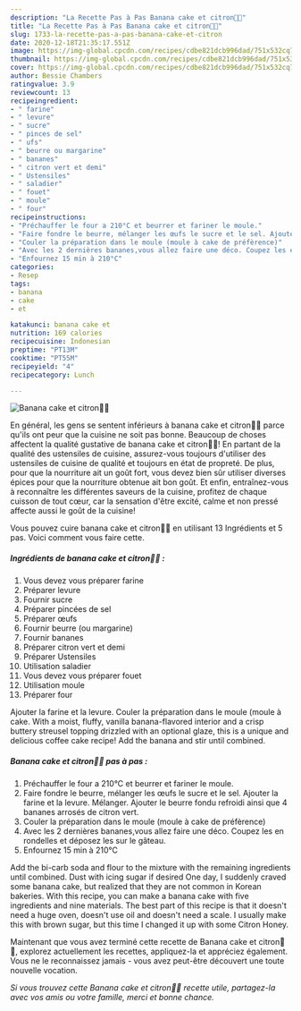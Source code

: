 ```yaml
---
description: "La Recette Pas à Pas Banana cake et citron🍌🍋"
title: "La Recette Pas à Pas Banana cake et citron🍌🍋"
slug: 1733-la-recette-pas-a-pas-banana-cake-et-citron
date: 2020-12-18T21:35:17.551Z
image: https://img-global.cpcdn.com/recipes/cdbe821dcb996dad/751x532cq70/banana-cake-et-citron🍌🍋-photo-principale-de-la-recette.jpg
thumbnail: https://img-global.cpcdn.com/recipes/cdbe821dcb996dad/751x532cq70/banana-cake-et-citron🍌🍋-photo-principale-de-la-recette.jpg
cover: https://img-global.cpcdn.com/recipes/cdbe821dcb996dad/751x532cq70/banana-cake-et-citron🍌🍋-photo-principale-de-la-recette.jpg
author: Bessie Chambers
ratingvalue: 3.9
reviewcount: 13
recipeingredient:
- " farine"
- " levure"
- " sucre"
- " pinces de sel"
- " ufs"
- " beurre ou margarine"
- " bananes"
- " citron vert et demi"
- " Ustensiles"
- " saladier"
- " fouet"
- " moule"
- " four"
recipeinstructions:
- "Préchauffer le four a 210°C et beurrer et fariner le moule."
- "Faire fondre le beurre, mélanger les œufs le sucre et le sel. Ajouter la farine et la levure. Mélanger. Ajouter le beurre fondu refroidi ainsi que 4 bananes arrosés de citron vert."
- "Couler la préparation dans le moule (moule à cake de préfèrence)"
- "Avec les 2 dernières bananes,vous allez faire une déco. Coupez les en rondelles et déposez les sur le gâteau."
- "Enfournez 15 min à 210°C"
categories:
- Resep
tags:
- banana
- cake
- et

katakunci: banana cake et 
nutrition: 169 calories
recipecuisine: Indonesian
preptime: "PT13M"
cooktime: "PT55M"
recipeyield: "4"
recipecategory: Lunch

---
```



![Banana cake et citron🍌🍋](https://img-global.cpcdn.com/recipes/cdbe821dcb996dad/751x532cq70/banana-cake-et-citron🍌🍋-photo-principale-de-la-recette.jpg)

En général, les gens se sentent inférieurs à banana cake et citron🍌🍋 parce qu'ils ont peur que la cuisine ne soit pas bonne. Beaucoup de choses affectent la qualité gustative de banana cake et citron🍌🍋! En partant de la qualité des ustensiles de cuisine, assurez-vous toujours d'utiliser des ustensiles de cuisine de qualité et toujours en état de propreté. De plus, pour que la nourriture ait un goût fort, vous devez bien sûr utiliser diverses épices pour que la nourriture obtenue ait bon goût. Et enfin, entraînez-vous à reconnaître les différentes saveurs de la cuisine, profitez de chaque cuisson de tout cœur, car la sensation d'être excité, calme et non pressé affecte aussi le goût de la cuisine!

<!--inarticleads1-->

Vous pouvez cuire banana cake et citron🍌🍋 en utilisant 13 Ingrédients et 5 pas. Voici comment vous faire cette.

##### Ingrédients de banana cake et citron🍌🍋 :

1. Vous devez vous préparer  farine
1. Préparer  levure
1. Fournir  sucre
1. Préparer  pincées de sel
1. Préparer  œufs
1. Fournir  beurre (ou margarine)
1. Fournir  bananes
1. Préparer  citron vert et demi
1. Préparer  Ustensiles
1. Utilisation  saladier
1. Vous devez vous préparer  fouet
1. Utilisation  moule
1. Préparer  four


Ajouter la farine et la levure. Couler la préparation dans le moule (moule à cake. With a moist, fluffy, vanilla banana-flavored interior and a crisp buttery streusel topping drizzled with an optional glaze, this is a unique and delicious coffee cake recipe! Add the banana and stir until combined. 

<!--inarticleads2-->

##### Banana cake et citron🍌🍋 pas à pas :

1. Préchauffer le four a 210°C et beurrer et fariner le moule.
1. Faire fondre le beurre, mélanger les œufs le sucre et le sel. Ajouter la farine et la levure. Mélanger. Ajouter le beurre fondu refroidi ainsi que 4 bananes arrosés de citron vert.
1. Couler la préparation dans le moule (moule à cake de préfèrence)
1. Avec les 2 dernières bananes,vous allez faire une déco. Coupez les en rondelles et déposez les sur le gâteau.
1. Enfournez 15 min à 210°C


Add the bi-carb soda and flour to the mixture with the remaining ingredients until combined. Dust with icing sugar if desired One day, I suddenly craved some banana cake, but realized that they are not common in Korean bakeries. With this recipe, you can make a banana cake with five ingredients and nine materials. The best part of this recipe is that it doesn&#39;t need a huge oven, doesn&#39;t use oil and doesn&#39;t need a scale. I usually make this with brown sugar, but this time I changed it up with some Citron Honey. 

<!--inarticleads1-->

<p>
Maintenant que vous avez terminé cette recette de Banana cake et citron🍌🍋, explorez actuellement les recettes, appliquez-la et appréciez également. Vous ne le reconnaissez jamais - vous avez peut-être découvert une toute nouvelle vocation.
</p>

<p>
<i>Si vous trouvez cette Banana cake et citron🍌🍋 recette utile, partagez-la avec vos amis ou votre famille, merci et bonne chance.</i>
</p>

